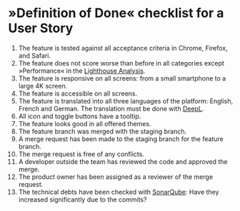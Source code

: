 # »Definition of Done« checklist for a User Story

1. The feature is tested against all acceptance criteria in Chrome, Firefox, and Safari.
2. The feature does not score worse than before in all categories except »Performance« in the [Lighthouse Analysis](https://developer.chrome.com/docs/lighthouse/overview/).
3. The feature is responsive on all screens: from a small smartphone to a large 4K screen.
4. The feature is accessible on all screens.
5. The feature is translated into all three languages of the platform: English, French and German. The translation must be done with [DeepL](https://www.deepl.com/translator).
6. All icon and toggle buttons have a tooltip.
7. The feature looks good in all offered themes.
8. The feature branch was merged with the staging branch.
9. A merge request has been made to the staging branch for the feature branch.
10. The merge request is free of any conflicts.
11. A developer outside the team has reviewed the code and approved the merge.
12. The product owner has been assigned as a reviewer of the merge request.
13. The technical debts have been checked with [SonarQube](https://scm.thm.de/sonar/dashboard?id=de.thm.arsnova%3Afrag-jetzt-frontend): Have they increased significantly due to the commits?
